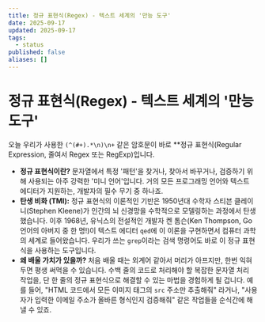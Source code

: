 ```yaml
---
title: 정규 표현식(Regex) - 텍스트 세계의 '만능 도구'
date: 2025-09-17
updated: 2025-09-17
tags:
  - status
published: false
aliases: []
---
```

# 정규 표현식(Regex) - 텍스트 세계의 '만능 도구'
오늘 우리가 사용한 `(^(#+).*\n)\n+` 같은 암호문이 바로 **정규 표현식(Regular Expression, 줄여서 Regex 또는 RegExp)입니다.

- **정규 표현식이란?** 문자열에서 특정 '패턴'을 찾거나, 찾아서 바꾸거나, 검증하기 위해 사용되는 아주 강력한 '미니 언어'입니다. 거의 모든 프로그래밍 언어와 텍스트 에디터가 지원하는, 개발자의 필수 무기 중 하나죠.
- **탄생 비화 (TMI):** 정규 표현식의 이론적인 기반은 1950년대 수학자 스티븐 클레이니(Stephen Kleene)가 인간의 뇌 신경망을 수학적으로 모델링하는 과정에서 탄생했습니다. 이후 1968년, 유닉스의 전설적인 개발자 켄 톰슨(Ken Thompson, Go 언어의 아버지 중 한 명!)이 텍스트 에디터 `qed`에 이 이론을 구현하면서 컴퓨터 과학의 세계로 들어왔습니다. 우리가 쓰는 `grep`이라는 검색 명령어도 바로 이 정규 표현식을 사용하는 도구입니다.
- **왜 배울 가치가 있을까?** 처음 배울 때는 외계어 같아서 머리가 아프지만, 한번 익혀두면 평생 써먹을 수 있습니다. 수백 줄의 코드로 처리해야 할 복잡한 문자열 처리 작업을, 단 한 줄의 정규 표현식으로 해결할 수 있는 마법을 경험하게 될 겁니다. 예를 들어, "HTML 코드에서 모든 이미지 태그의 `src` 주소만 추출해줘" 라거나, "사용자가 입력한 이메일 주소가 올바른 형식인지 검증해줘" 같은 작업들을 순식간에 해낼 수 있죠.
